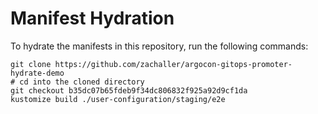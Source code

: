 # Manifest Hydration

To hydrate the manifests in this repository, run the following commands:

```shell
git clone https://github.com/zachaller/argocon-gitops-promoter-hydrate-demo
# cd into the cloned directory
git checkout b35dc07b65fdeb9f34dc806832f925a92d9cf1da
kustomize build ./user-configuration/staging/e2e
```
